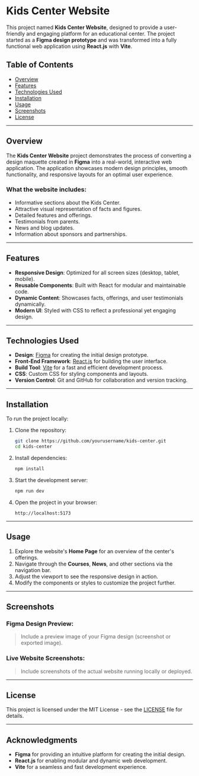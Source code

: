 # Kids Center Website

This project named **Kids Center Website**, designed to provide a user-friendly and engaging platform for an educational center. The project started as a **Figma design prototype** and was transformed into a fully functional web application using **React.js** with **Vite**.

## Table of Contents

- [Overview](#overview)
- [Features](#features)
- [Technologies Used](#technologies-used)
- [Installation](#installation)
- [Usage](#usage)
- [Screenshots](#screenshots)
- [License](#license)

---

## Overview

The **Kids Center Website** project demonstrates the process of converting a design maquette created in **Figma** into a real-world, interactive web application. The application showcases modern design principles, smooth functionality, and responsive layouts for an optimal user experience.

### What the website includes:
- Informative sections about the Kids Center.
- Attractive visual representation of facts and figures.
- Detailed features and offerings.
- Testimonials from parents.
- News and blog updates.
- Information about sponsors and partnerships.

---

## Features

- **Responsive Design**: Optimized for all screen sizes (desktop, tablet, mobile).
- **Reusable Components**: Built with React for modular and maintainable code.
- **Dynamic Content**: Showcases facts, offerings, and user testimonials dynamically.
- **Modern UI**: Styled with CSS to reflect a professional yet engaging design.

---

## Technologies Used

- **Design**: [Figma](https://figma.com) for creating the initial design prototype.
- **Front-End Framework**: [React.js](https://reactjs.org) for building the user interface.
- **Build Tool**: [Vite](https://vitejs.dev) for a fast and efficient development process.
- **CSS**: Custom CSS for styling components and layouts.
- **Version Control**: Git and GitHub for collaboration and version tracking.

---

## Installation

To run the project locally:

1. Clone the repository:
   ```bash
   git clone https://github.com/yourusername/kids-center.git
   cd kids-center
   ```

2. Install dependencies:
   ```bash
   npm install
   ```

3. Start the development server:
   ```bash
   npm run dev
   ```

4. Open the project in your browser:
   ```plaintext
   http://localhost:5173
   ```

---

## Usage

1. Explore the website's **Home Page** for an overview of the center's offerings.
2. Navigate through the **Courses**, **News**, and other sections via the navigation bar.
3. Adjust the viewport to see the responsive design in action.
4. Modify the components or styles to customize the project further.

---

## Screenshots

### Figma Design Preview:
> Include a preview image of your Figma design (screenshot or exported image).

### Live Website Screenshots:
> Include screenshots of the actual website running locally or deployed.

---

## License

This project is licensed under the MIT License - see the [LICENSE](LICENSE) file for details.

---

## Acknowledgments

- **Figma** for providing an intuitive platform for creating the initial design.
- **React.js** for enabling modular and dynamic web development.
- **Vite** for a seamless and fast development experience.

